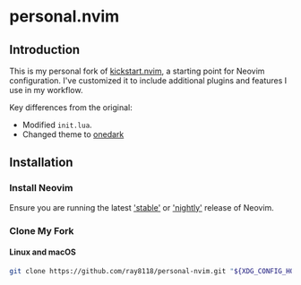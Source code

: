 # personal.nvim

## Introduction

This is my personal fork of [kickstart.nvim](https://github.com/nvim-lua/kickstart.nvim),
a starting point for Neovim configuration. I've customized it to include additional plugins
and features I use in my workflow.

Key differences from the original:
- Modified `init.lua`.
- Changed theme to [onedark](https://github.com/navarasu/onedark.nvim)

## Installation

### Install Neovim

Ensure you are running the latest ['stable'](https://github.com/neovim/neovim/releases/tag/stable) 
or ['nightly'](https://github.com/neovim/neovim/releases/tag/nightly) release of Neovim.

### Clone My Fork

#### Linux and macOS

```sh
git clone https://github.com/ray8118/personal-nvim.git "${XDG_CONFIG_HOME:-$HOME/.config}"/nvim
